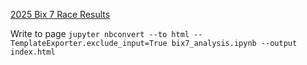 [2025 Bix 7 Race Results](https://www.athlinks.com/event/180346/results/Event/1115843/Course/2615405/Results?page=1)

Write to page `jupyter nbconvert --to html --TemplateExporter.exclude_input=True bix7_analysis.ipynb --output index.html`
